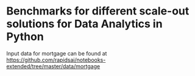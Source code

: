 # Benchmarks for different scale-out solutions for Data Analytics in Python

Input data for mortgage can be found at https://github.com/rapidsai/notebooks-extended/tree/master/data/mortgage
